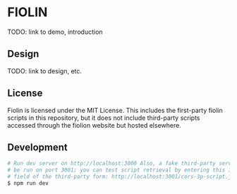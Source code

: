 # FIOLIN

TODO: link to demo, introduction

## Design

TODO: link to design, etc.

## License

Fiolin is licensed under the MIT License. This includes the first-party fiolin
scripts in this repository, but it does not include third-party scripts accessed
through the fiolion website but hosted elsewhere.

## Development

```sh
# Run dev server on http://localhost:3000 Also, a fake third-party server will
# be run on port 3001; you can test script retrieval by entering this in the URL
# field of the third-party form: http://localhost:3001/cors-3p-script.json
$ npm run dev
```
